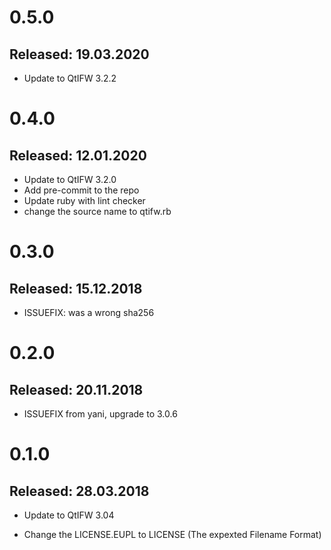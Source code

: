 # 0.5.0

## Released: 19.03.2020

- Update to QtIFW 3.2.2

# 0.4.0

## Released: 12.01.2020

- Update to QtIFW 3.2.0
- Add pre-commit to the repo
- Update ruby with lint checker
- change the source name to qtifw.rb

# 0.3.0

## Released: 15.12.2018

- ISSUEFIX: was a wrong sha256

# 0.2.0

## Released: 20.11.2018

- ISSUEFIX from yani, upgrade to 3.0.6

# 0.1.0

## Released: 28.03.2018

- Update to QtIFW 3.04

- Change the LICENSE.EUPL to LICENSE
  (The expexted Filename Format)
